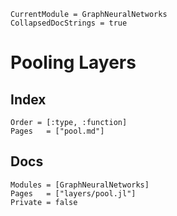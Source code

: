 ```@meta
CurrentModule = GraphNeuralNetworks
CollapsedDocStrings = true
```

# Pooling Layers

## Index

```@index
Order = [:type, :function]
Pages   = ["pool.md"]
```

## Docs

```@autodocs
Modules = [GraphNeuralNetworks]
Pages   = ["layers/pool.jl"]
Private = false
```
